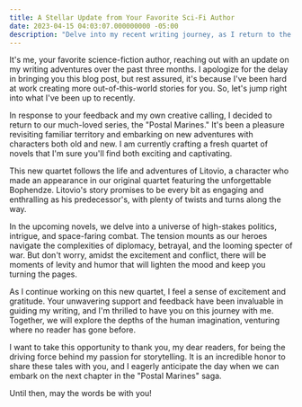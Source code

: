 ```yaml
---
title: A Stellar Update from Your Favorite Sci-Fi Author
date: 2023-04-15 04:03:07.000000000 -05:00
description: "Delve into my recent writing journey, as I return to the Postal Marines series and craft a captivating new quartet. Discover what's in store for readers, including high-stakes politics, intriguing diplomacy, thrilling space combat, and the series' signature humor."
---
```


It's me, your favorite science-fiction author, reaching out with an update on my writing adventures over the past three months. I apologize for the delay in bringing you this blog post, but rest assured, it's because I've been hard at work creating more out-of-this-world stories for you. So, let's jump right into what I've been up to recently.

In response to your feedback and my own creative calling, I decided to return to our much-loved series, the "Postal Marines." It's been a pleasure revisiting familiar territory and embarking on new adventures with characters both old and new. I am currently crafting a fresh quartet of novels that I'm sure you'll find both exciting and captivating.

This new quartet follows the life and adventures of Litovio, a character who made an appearance in our original quartet featuring the unforgettable Bophendze. Litovio's story promises to be every bit as engaging and enthralling as his predecessor's, with plenty of twists and turns along the way.

In the upcoming novels, we delve into a universe of high-stakes politics, intrigue, and space-faring combat. The tension mounts as our heroes navigate the complexities of diplomacy, betrayal, and the looming specter of war. But don't worry, amidst the excitement and conflict, there will be moments of levity and humor that will lighten the mood and keep you turning the pages.

As I continue working on this new quartet, I feel a sense of excitement and gratitude. Your unwavering support and feedback have been invaluable in guiding my writing, and I'm thrilled to have you on this journey with me. Together, we will explore the depths of the human imagination, venturing where no reader has gone before.

I want to take this opportunity to thank you, my dear readers, for being the driving force behind my passion for storytelling. It is an incredible honor to share these tales with you, and I eagerly anticipate the day when we can embark on the next chapter in the "Postal Marines" saga.

Until then, may the words be with you!